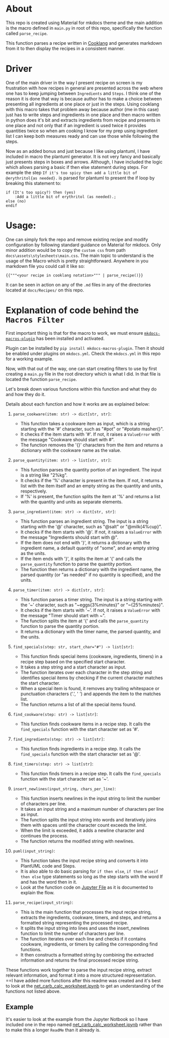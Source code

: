 # About
This repo is created using Material for mkdocs theme and the main addition is the macro defined in `main.py` in root of this repo, specifically the function called `parse_recipe`.

This function parses a recipe written in [Cooklang](https://cooklang.org/) and generates markdown from it to then display the recipes in a consistent manner.

# Driver
One of the main driver in the way I present recipe on screen is my frustration with how recipes in general are presented across the web where one has to keep jumping between `Ingredients` and `Steps`. I think one of the reason it is done that way is because author has to make a choice between presenting all ingredients at one place or just in the steps. Using cooklang with this macro takes that problem away because author (me in this case) just has to write steps and ingredients in one place and then macro written in python does it's bit and extracts ingredients from recipe and presents in one place and not only that if an ingredient is used twice it provides quantities twice so when am cooking I know for my prep using ingredient list I can keep both measures ready and can use those while following the steps.

Now as an added bonus and just because I like using plantuml, I have included in macro the plantuml generator. It is not very fancy and basically just presents steps in boxes and arrows. Although, I have included the logic which allows parsing a basic if then else statement during steps. For example the step `If it's too spicy then add a little bit of @erythritol{as needed}.` is parsed for plantuml to present the if loop by breaking this statement to:

```
if (It's too spicy?) then (yes)
    :Add a little bit of erythritol (as needed).;
else (no)
endif
```

# Usage:

One can simply fork the repo and remove existing recipe and modify configuration by following standard guidance on Material for mkdocs. Only minor addition would be to copy the `custom css` from path `docs\assets\stylesheets\main.css`. The main topic to understand is the usage of the Macro which is pretty straightforward. Anywhere in you markdown file you could call it like so:

```
{{"""<your recipe in cooklang notation>""" | parse_recipe()}}
```

It can be seen in action on any of the `.md` files in any of the directories located at `docs/Recipes/` on this repo.

# Explanation of code behind the `Macros Filter`

First important thing is that for the macro to work, we must ensure [`mkdocs-macros-plugin`](https://mkdocs-macros-plugin.readthedocs.io/en/latest/) has been installed and activated.

Plugin can be installed by `pip install mkdocs-macros-plugin`. Then it should be enabled under plugins on `mkdocs.yml`. Check the `mkdocs.yml` in this repo for a working example.

Now, with that out of the way, one can start creating filters to use by first creating a `main.py` file in the root directory which is what I did. In that file is located the function `parse_recipe`.

Let's break down various functions within this function and what they do and how they do it.

Details about each function and how it works are as explained below:

1. `parse_cookware(item: str) -> dict[str, str]`:
   - This function takes a cookware item as input, which is a string starting with the '#' character, such as "#pot" or "#potato masher{}".
   - It checks if the item starts with '#'. If not, it raises a `ValueError` with the message "Cookware should start with #".
   - The function removes the '{}' characters from the item and returns a dictionary with the cookware name as the value.

2. `parse_quantity(item: str) -> list[str, str]`:
   - This function parses the quantity portion of an ingredient. The input is a string like "2%kg".
   - It checks if the '%' character is present in the item. If not, it returns a list with the item itself and an empty string as the quantity and units, respectively.
   - If '%' is present, the function splits the item at '%' and returns a list with the quantity and units as separate elements.

3. `parse_ingredient(item: str) -> dict[str, str]`:
   - This function parses an ingredient string. The input is a string starting with the '@' character, such as "@salt" or "@milk{4%cup}".
   - It checks if the item starts with '@'. If not, it raises a `ValueError` with the message "Ingredients should start with @".
   - If the item does not end with '}', it returns a dictionary with the ingredient name, a default quantity of "some", and an empty string as the units.
   - If the item ends with '}', it splits the item at '{' and calls the `parse_quantity` function to parse the quantity portion.
   - The function then returns a dictionary with the ingredient name, the parsed quantity (or "as needed" if no quantity is specified), and the units.

4. `parse_timer(item: str) -> dict[str, str]`:
   - This function parses a timer string. The input is a string starting with the '~' character, such as "~eggs{3%minutes}" or "~{25%minutes}".
   - It checks if the item starts with '~'. If not, it raises a `ValueError` with the message "Timer should start with ~".
   - The function splits the item at '{' and calls the `parse_quantity` function to parse the quantity portion.
   - It returns a dictionary with the timer name, the parsed quantity, and the units.

5. `find_specials(step: str, start_char="#") -> list[str]`:
   - This function finds special items (cookware, ingredients, timers) in a recipe step based on the specified start character.
   - It takes a step string and a start character as input.
   - The function iterates over each character in the step string and identifies special items by checking if the current character matches the start character.
   - When a special item is found, it removes any trailing whitespace or punctuation characters ('.', ' ') and appends the item to the matches list.
   - The function returns a list of all the special items found.

6. `find_cookware(step: str) -> list[str]`:
   - This function finds cookware items in a recipe step. It calls the `find_specials` function with the start character set as '#'.

7. `find_ingredients(step: str) -> list[str]`:
   - This function finds ingredients in a recipe step. It calls the `find_specials` function with the start character set as '@'.

8. `find_timers(step: str) -> list[str]`:
   - This function finds timers in a recipe step. It calls the `find_specials` function with the start character set as '~'.

9. `insert_newlines(input_string, chars_per_line)`:
   - This function inserts newlines in the input string to limit the number of characters per line.
   - It takes an input string and a maximum number of characters per line as input.
   - The function splits the input string into words and iteratively joins them with spaces until the character count exceeds the limit.
   - When the limit is exceeded, it adds a newline character and continues the process.
   - The function returns the modified string with newlines.

10. `puml(input_string)`:
    - This function takes the input recipe string and converts it into PlantUML code and Steps.
    - It is also able to do basic parsing for `if then else`, `if then elseif then else` type statements so long as the step starts with the word If and has the word then in it.
    - Look at the function code on [Jupyter File](../Cooklang%20Parser.ipynb) as it is documented to explain the flow.

11. `parse_recipe(input_string)`:
    - This is the main function that processes the input recipe string, extracts the ingredients, cookware, timers, and steps, and returns a formatted string representing the processed recipe.
    - It splits the input string into lines and uses the insert_newlines function to limit the number of characters per line.
    - The function iterates over each line and checks if it contains cookware, ingredients, or timers by calling the corresponding find functions.
    - It then constructs a formatted string by combining the extracted information and returns the final processed recipe string.

These functions work together to parse the input recipe string, extract relevant information, and format it into a more structured representation. ==I have added more functions after this readme was created and it's best to look at the [net_carb_calc_worksheet.ipynb](../net_carb_calc_worksheet.ipynb) to get an understanding of the functions not listed above.

## Example

It's easier to look at the example from the Jupyter Notbook so I have included one in the repo named [net_carb_calc_worksheet.ipynb](../net_carb_calc_worksheet.ipynb) rather than to make this a longer `ReadMe` than it already is.